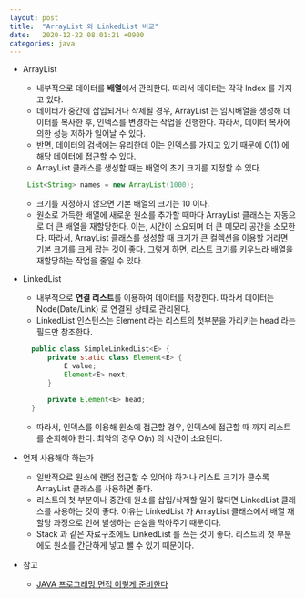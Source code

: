 ```yaml
---
layout: post
title:  "ArrayList 와 LinkedList 비교"
date:   2020-12-22 08:01:21 +0900
categories: java
---
```



- ArrayList
    * 내부적으로 데이터를 **배열**에서 관리한다. 따라서 데이터는 각각 Index 를 가지고 있다.
    * 데이터가 중간에 삽입되거나 삭제될 경우, ArrayList 는 임시배열을 생성해 데이터를 복사한 후, 인덱스를 변경하는 작업을 진행한다.
    따라서, 데이터 복사에 의한 성능 저하가 일어날 수 있다.
    * 반면, 데이터의 검색에는 유리한데 이는 인덱스를 가지고 있기 때문에 O(1) 에 해당 데이터에 접근할 수 있다.
    * ArrayList 클래스를 생성할 때는 배열의 초기 크기를 지정할 수 있다.
     ```java
      List<String> names = new ArrayList(1000);
     ```
    * 크기를 지정하지 않으면 기본 배열의 크기는 10 이다.
    * 원소로 가득한 배열에 새로운 원소를 추가할 때마다 ArrayList 클래스는 자동으로 더 큰 배열을 재할당한다. 
    이는, 시간이 소요되며 더 큰 메모리 공간을 소모한다.
    따라서, ArrayList 클래스를 생성할 때 크기가 큰 컬렉션을 이용할 거라면 기본 크기를 크게 잡는 것이 좋다.
    그렇게 하면, 리스트 크기를 키우느라 배열을 재할당하는 작업을 줄일 수 있다.

- LinkedList
    * 내부적으로 **연결 리스트**를 이용하여 데이터를 저장한다. 따라서 데이터는 Node(Date/Link) 로 연결된 상태로 관리된다.
    * LinkedList 인스턴스는 Element 라는 리스트의 첫부분을 가리키는 head 라는 필드만 참조한다.
    ```java
      public class SimpleLinkedList<E> {
          private static class Element<E> {
              E value;
              Element<E> next;
          }
          
          private Element<E> head;
      }
    ```
    
   * 따라서, 인덱스를 이용해 원소에 접근할 경우, 인덱스에 접근할 때 까지 리스트를 순회해야 한다. 최악의 경우 O(n) 의 시간이 소요된다.
    
- 언제 사용해야 하는가
    * 일반적으로 원소에 랜덤 접근할 수 있어야 하거나 리스트 크기가 클수록 ArrayList 클래스를 사용하면 좋다.
    * 리스트의 첫 부분이나 중간에 원소를 삽입/삭제할 일이 많다면 LinkedList 클래스를 사용하는 것이 좋다. 이유는 LinkedList 가 ArrayList 클래스에서 배열 재할당 과정으로 인해 발생하는 손실을 막아주기 때문이다.
    * Stack 과 같은 자료구조에도 LinkedList 를 쓰는 것이 좋다. 리스트의 첫 부분에도 원소를 간단하게 넣고 뺄 수 있기 때문이다.
    

- 참고
    * [JAVA 프로그래밍 면접 이렇게 준비한다](https://www.hanbit.co.kr/store/books/look.php?p_code=B7155705626)
